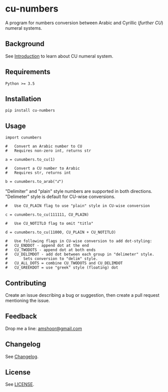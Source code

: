 # cu-numbers

A program for numbers conversion between Arabic and Cyrillic (*further CU*) numeral systems.

## Background

See [Introduction](./INTRODUCTION.md) to learn about CU numeral system.

## Requirements

	Python >= 3.5

## Installation

	pip install cu-numbers

## Usage

	import cunumbers

	#   Convert an Arabic number to CU
	#   Requires non-zero int, returns str

	a = cunumbers.to_cu(1)
	
	#   Convert a CU number to Arabic
	#   Requires str, returns int

	b = cunumbers.to_arab("а҃")

"Delimiter" and "plain" style numbers are supported in both directions. "Delimeter" style is default for CU-wise conversions.

	#   Use CU_PLAIN flag to use "plain" style in CU-wise conversion

	c = cunumbers.to_cu(111111, CU_PLAIN)
	
	#   Use CU_NOTITLO flag to omit "titlo"

	d = cunumbers.to_cu(11000, CU_PLAIN + CU_NOTITLO)

	#   Use following flags in CU-wise conversion to add dot-styling:
	#   CU_ENDDOT - append dot at the end
	#   CU_TWODOTS - append dot at both ends
	#   CU_DELIMDOT - add dot between each group in "delimeter" style.
	#       Sets conversion to "delim" style.
	#   CU_ALL_DOTS = combine CU_TWODOTS and CU_DELIMDOT
	#   CU_GREEKDOT = use "greek" style (floating) dot


## Contributing

Create an issue describing a bug or suggestion, then create a pull request mentioning the issue.

## Feedback

Drop me a line: amshoor@gmail.com

## Changelog

See [Changelog](./CHANGELOG.md).

## License

See [LICENSE](./LICENSE).
